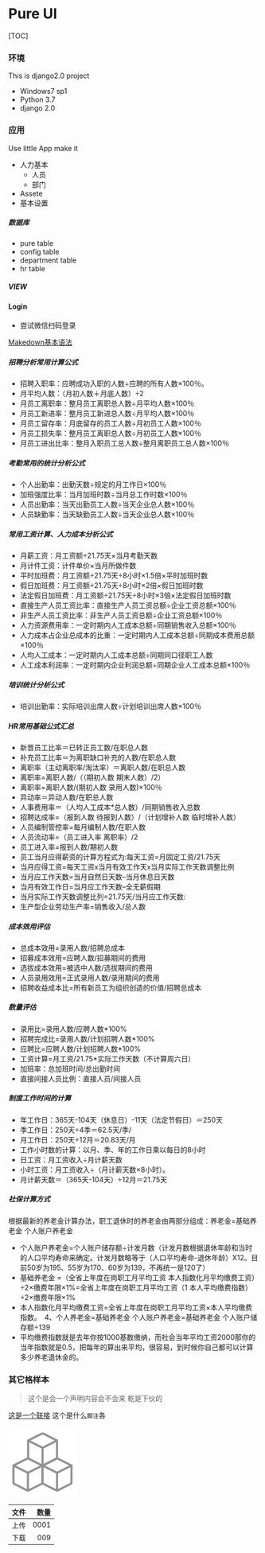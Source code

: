 Pure UI
====

[TOC]

### 环境
This is django2.0 project
* Windows7 sp1
* Python 3.7
* django 2.0

### 应用
Use little App make it
* 人力基本
  - 人员
  - 部门
* Assete 
* 基本设置

##### 数据库
* pure table
* config table
* department table
* hr table

##### VIEW

#### Login
* 尝试微信扫码登录

[Makedown基本语法](https://help.github.com/articles/basic-writing-and-formatting-syntax/)

##### 招聘分析常用计算公式
* 招聘入职率：应聘成功入职的人数÷应聘的所有人数×100％。
* 月平均人数：（月初人数＋月底人数）÷2
* 月员工离职率：整月员工离职总人数÷月平均人数×100％
* 月员工新进率：整月员工新进总人数÷月平均人数×100％
* 月员工留存率：月底留存的员工人数÷月初员工人数×100％
* 月员工损失率：整月员工离职总人数÷月初员工人数×100％
* 月员工进出比率：整月入职员工总人数÷整月离职员工总人数×100％
##### 考勤常用的统计分析公式
* 个人出勤率：出勤天数÷规定的月工作日×100％
* 加班强度比率：当月加班时数÷当月总工作时数×100％
* 人员出勤率：当天出勤员工人数÷当天企业总人数×100％
* 人员缺勤率：当天缺勤员工人数÷当天企业总人数×100％
##### 常用工资计算、人力成本分析公式
* 月薪工资：月工资额÷21.75天×当月考勤天数
* 月计件工资：计件单价×当月所做件数
* 平时加班费：月工资额÷21.75天÷8小时×1.5倍×平时加班时数
* 假日加班费：月工资额÷21.75天÷8小时×2倍×假日加班时数
* 法定假日加班费：月工资额÷21.75天÷8小时×3倍×法定假日加班时数
* 直接生产人员工资比率：直接生产人员工资总额÷企业工资总额×100％
* 非生产人员工资比率：非生产人员工资总额÷企业工资总额×100％
* 人力资源费用率：一定时期内人工成本总额÷同期销售收入总额×100％
* 人力成本占企业总成本的比重：一定时期内人工成本总额÷同期成本费用总额×100％
* 人均人工成本：一定时期内人工成本总额÷同期同口径职工人数
* 人工成本利润率：一定时期内企业利润总额÷同期企业人工成本总额×100％
##### 培训统计分析公式
* 培训出勤率：实际培训出席人数÷计划培训出席人数×100％
##### HR常用基础公式汇总
* 新晋员工比率＝已转正员工数/在职总人数
* 补充员工比率＝为离职缺口补充的人数/在职总人数
* 离职率（主动离职率/淘汰率）＝离职人数/在职总人数
* 离职率=离职人数/（（期初人数 期末人数）/2）
* 离职率=离职人数/(期初人数 录用人数)×100％
* 异动率＝异动人数/在职总人数
* 人事费用率＝（人均人工成本*总人数）/同期销售收入总数
* 招聘达成率=（报到人数 待报到人数）/（计划增补人数 临时增补人数）
* 人员编制管控率=每月编制人数/在职人数
* 人员流动率=（员工进入率 离职率）/2
* 员工进入率=报到人数/期初人数
* 员工当月应得薪资的计算方程式为:每天工资=月固定工资/21.75天
* 当月应得工资=每天工资x当月有效工作天x当月实际工作天数调整比例
* 当月应工作天数=当月自然日天数–当月休息日天数
* 当月有效工作日=当月应工作天数–全无薪假期
* 当月实际工作天数调整比列=21.75天/当月应工作天数:
* 生产型企业劳动生产率=销售收入/总人数
##### 成本效用评估
* 总成本效用=录用人数/招聘总成本
* 招募成本效用=应聘人数/招募期间的费用
* 选拔成本效用=被选中人数/选拔期间的费用
* 人员录用效用=正式录用人数/录用期间的费用
* 招聘收益成本比=所有新员工为组织创造的价值/招聘总成本
##### 数量评估
* 录用比=录用人数/应聘人数*100%
* 招聘完成比=录用人数/计划招聘人数*100%
* 应聘比=应聘人数/计划招聘人数*100%
* 工资计算=月工资/21.75*实际工作天数（不计算周六日）
* 加班率：总加班时间/总出勤时间
* 直接间接人员比例：直接人员/间接人员
##### 制度工作时间的计算
* 年工作日：365天-104天（休息日）-11天（法定节假日）＝250天
* 季工作日：250天÷4季＝62.5天/季/
* 月工作日：250天÷12月＝20.83天/月
* 工作小时数的计算：以月、季、年的工作日乘以每日的8小时
* 日工资：月工资收入÷月计薪天数
* 小时工资：月工资收入÷（月计薪天数×8小时）。
* 月计薪天数＝（365天-104天）÷12月＝21.75天
##### 社保计算方式
根据最新的养老金计算办法，职工退休时的养老金由两部分组成：养老金=基础养老金 个人账户养老金
* 个人账户养老金=个人账户储存额÷计发月数（计发月数根据退休年龄和当时的人口平均寿命来确定。计发月数略等于（人口平均寿命-退休年龄）X12。目前50岁为195、55岁为170、60岁为139，不再统一是120了）
* 基础养老金 =（全省上年度在岗职工月平均工资 本人指数化月平均缴费工资）÷2×缴费年限×1%=全省上年度在岗职工月平均工资（1 本人平均缴费指数）÷2×缴费年限×1%
* 本人指数化月平均缴费工资=全省上年度在岗职工月平均工资×本人平均缴费指数。　4、个人养老金=基础养老金 个人账户养老金=基础养老金 个人账户储存额÷139
* 平均缴费指数就是去年你按1000基数缴纳，而社会当年平均工资2000那你的当年指数就是0.5，把每年的算出来平均，很容易，到时候你自己都可以计算多少养老退休金的。



### 其它格样本
> 这个是会一个声明内容会不会来
> 乾是下伙的

[这是一个联接](https://baidu.com)
这个是什么`脚注`各


![GitHub Logo](https://github.com/linuxsjun/stfdjg/blob/master/static/img/asset.png "Octocat.jpg") 

|文件|数量|
|:---|---:|
|上传|0001|
|下载|009|

